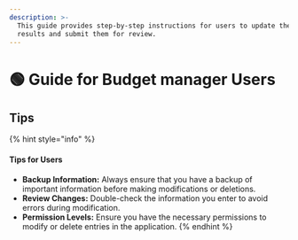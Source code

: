 ```yaml
---
description: >-
  This guide provides step-by-step instructions for users to update their KPI
  results and submit them for review.
---
```


# 🟢 Guide for Budget manager Users

## Tips

{% hint style="info" %}
#### Tips for Users

* **Backup Information:** Always ensure that you have a backup of important information before making modifications or deletions.
* **Review Changes:** Double-check the information you enter to avoid errors during modification.
* **Permission Levels:** Ensure you have the necessary permissions to modify or delete entries in the application.
{% endhint %}
